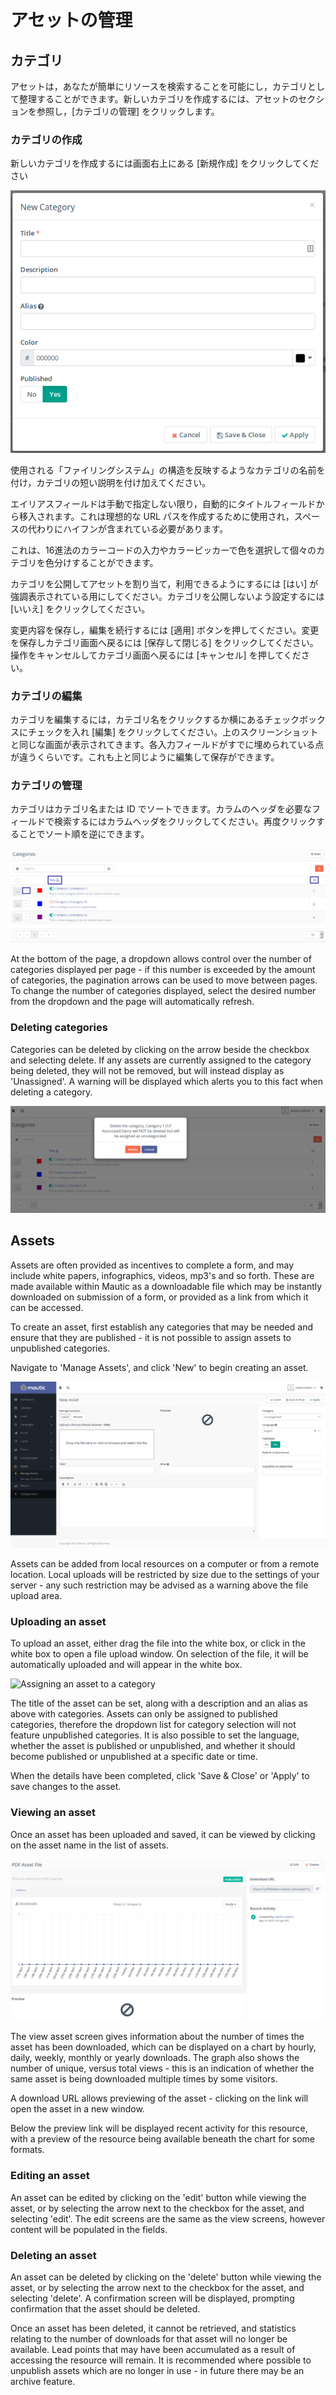 # アセットの管理
## カテゴリ
アセットは，あなたが簡単にリソースを検索することを可能にし，カテゴリとして整理することができます。新しいカテゴリを作成するには、アセットのセクションを参照し，[カテゴリの管理] をクリックします。

### カテゴリの作成
新しいカテゴリを作成するには画面右上にある [新規作成] をクリックしてください

![新規アセットカテゴリーの作成](/assets/media/assets-newcategory.png "Create a new category")

使用される「ファイリングシステム」の構造を反映するようなカテゴリの名前を付け，カテゴリの短い説明を付け加えてください。

エイリアスフィールドは手動で指定しない限り，自動的にタイトルフィールドから移入されます。これは理想的な URL パスを作成するために使用され，スペースの代わりにハイフンが含まれている必要があります。

これは、16進法のカラーコードの入力やカラーピッカーで色を選択して個々のカテゴリを色分けすることができます。

カテゴリを公開してアセットを割り当て，利用できるようにするには [はい] が強調表示されている用にしてください。カテゴリを公開しないよう設定するには [いいえ] をクリックしてください。

変更内容を保存し，編集を続行するには [適用] ボタンを押してください。変更を保存しカテゴリ画面へ戻るには [保存して閉じる] をクリックしてください。操作をキャンセルしてカテゴリ画面へ戻るには [キャンセル] を押してください。

### カテゴリの編集
カテゴリを編集するには，カテゴリ名をクリックするか横にあるチェックボックスにチェックを入れ [編集] をクリックしてください。上のスクリーンショットと同じな画面が表示されてきます。各入力フィールドがすでに埋められている点が違うくらいです。これも上と同じように編集して保存ができます。

### カテゴリの管理
カテゴリはカテゴリ名または ID でソートできます。カラムのヘッダを必要なフィールドで検索するにはカラムヘッダをクリックしてください。再度クリックすることでソート順を逆にできます。

![Sorting categories](/assets/media/assets-managecategories.png "Sorting categories")

At the bottom of the page, a dropdown allows control over the number of categories displayed per page - if this number is exceeded by the amount of categories, the pagination arrows can be used to move between pages.  To change the number of categories displayed, select the desired number from the dropdown and the page will automatically refresh.

### Deleting categories

Categories can be deleted by clicking on the arrow beside the checkbox and selecting delete.  If any assets are currently assigned to the category being deleted, they will not be removed, but will instead display as 'Unassigned'.  A warning will be displayed which alerts you to this fact when deleting a category.

![Delete an asset category](/assets/media/assets-deletecategory.png "Delete a new category")

## Assets

Assets are often provided as incentives to complete a form, and may include white papers, infographics, videos, mp3's and so forth.  These are made available within Mautic as a downloadable file which may be instantly downloaded on submission of a form, or provided as a link from which it can be accessed.

To create an asset, first establish any categories that may be needed and ensure that they are published - it is not possible to assign assets to unpublished categories.

Navigate to 'Manage Assets', and click 'New' to begin creating an asset.

![Create a new asset](/assets/media/assets-newasset.png "Create a new asset")

Assets can be added from local resources on a computer or from a remote location.  Local uploads will be restricted by size due to the settings of your server - any such restriction may be advised as a warning above the file upload area.

### Uploading an asset

To upload an asset, either drag the file into the white box, or click in the white box to open a file upload window.  On selection of the file, it will be automatically uploaded and will appear in the white box.  

![Assigning an asset to a category](/assets/media/assets-uploadnewassetunpublishedcategory.png "Assigning an asset to a category")

The title of the asset can be set, along with a description and an alias as above with categories.  Assets can only be assigned to published categories, therefore the dropdown list for category selection will not feature unpublished categories.  It is also possible to set the language, whether the asset is published or unpublished, and whether it should become published or unpublished at a specific date or time.

When the details have been completed, click 'Save & Close' or 'Apply' to save changes to the asset.

### Viewing an asset

Once an asset has been uploaded and saved, it can be viewed by clicking on the asset name in the list of assets.

![Viewing an asset](/assets/media/assets-viewasset.png "Viewing an asset")

The view asset screen gives information about the number of times the asset has been downloaded, which can be displayed on a chart by hourly, daily, weekly, monthly or yearly downloads.  The graph also shows the number of unique, versus total views - this is an indication of whether the same asset is being downloaded multiple times by some visitors.

A download URL allows previewing of the asset - clicking on the link will open the asset in a new window.

Below the preview link will be displayed recent activity for this resource, with a preview of the resource being available beneath the chart for some formats.

### Editing an asset

An asset can be edited by clicking on the 'edit' button while viewing the asset, or by selecting the arrow next to the checkbox for the asset, and selecting 'edit'.  The edit screens are the same as the view screens, however content will be populated in the fields.

### Deleting an asset

An asset can be deleted by clicking on the 'delete' button while viewing the asset, or by selecting the arrow next to the checkbox for the asset, and selecting 'delete'.  A confirmation screen will be displayed, prompting confirmation that the asset should be deleted.

Once an asset has been deleted, it cannot be retrieved, and statistics relating to the number of downloads for that asset will no longer be available.  Lead points that may have been accumulated as a result of accessing the resource will remain. It is recommended where possible to unpublish assets which are no longer in use - in future there may be an archive feature.


